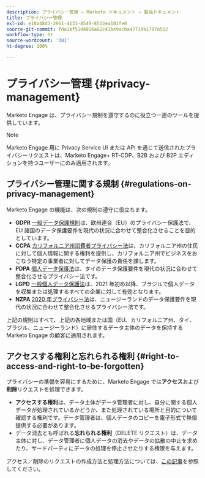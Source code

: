 ```yaml
---
description: プライバシー管理 — Marketo ドキュメント — 製品ドキュメント
title: プライバシー管理
exl-id: e18a48d7-2961-4133-8540-8512ea181fe0
source-git-commit: fda1bf51d4016a61c41be9acba4771db1797a552
workflow-type: ht
source-wordcount: '381'
ht-degree: 100%

---
```


# プライバシー管理 {#privacy-management}

Marketo Engage は、プライバシー規制を遵守するのに役立つ一連のツールを提供しています。

>[!NOTE]
>
>Marketo Engage 用に Privacy Service UI または API を通じて送信されたプライバシーリクエストは、Marketo Engage+ RT-CDP、B2B および B2P エディションを持つユーザーにのみ適用されます。

## プライバシー管理に関する規制 {#regulations-on-privacy-management}

Marketo Engage の機能は、次の規制の遵守に役立ちます。

* **GDPR** [一般データ保護規則](https://ec.europa.eu/info/law/law-topic/data-protection/reform/what-does-general-data-protection-regulation-gdpr-govern_en)は、欧州連合（EU）のプライバシー保護法で、EU 諸国のデータ保護要件を現代の状況に合わせて整合化させることを目的としています。
* **CCPA** [カリフォルニア州消費者プライバシー法](https://leginfo.legislature.ca.gov/faces/codes_displayText.xhtml?lawCode=CIV&amp;division=3.&amp;title=1.81.5.&amp;part=4.&amp;chapter=&amp;article=)は、カリフォルニア州の住民に対して個人情報に関する権利を提供し、カリフォルニア州でビジネスをおこなう特定の事業者に対してデータ保護の責任を課します。
* **PDPA** [個人データ保護法](https://secureprivacy.ai/thailand-pdpa-summary-what-businesses-need-to-know/)は、タイのデータ保護要件を現代の状況に合わせて整合化させるプライバシー法です。
* **LGPD** [一般個人データ保護法](https://iapp.org/media/pdf/resource_center/Brazilian_General_Data_Protection_Law.pdf)は、2021 年初め以降、ブラジルで個人データを収集または処理するすべての企業に対して有効となります。
* **NZPA** [2020 年プライバシー法](https://www.privacy.org.nz/privacy-act-2020/privacy-act-2020/)は、ニュージーランドのデータ保護要件を現代の状況に合わせて整合化させるプライバシー法です。

上記の規則はすべて、上記の各地域または国（EU、カリフォルニア州、タイ、ブラジル、ニュージーランド）に居住するデータ主体のデータを保持する Marketo Engage の顧客に適用されます。

## アクセスする権利と忘れられる権利 {#right-to-access-and-right-to-be-forgotten}

プライバシーの準備を容易にするために、Marketo Engage では&#x200B;**アクセス**&#x200B;および&#x200B;**削除**&#x200B;リクエストを処理できます。

* **アクセスする権利**&#x200B;は、データ主体がデータ管理者に対し、自分に関する個人データが処理されているかどうか、また処理されている場所と目的について確認する権利です。データ管理者は、個人データのコピーを電子形式で無償提供する必要があります。
* データ消去とも呼ばれる&#x200B;**忘れられる権利**（DELETE リクエスト）は、データ主体に対し、データ管理者に個人データの消去やデータの拡散の中止を求めたり、サードパーティにデータの処理を停止させたりする権限を与えます。

アクセス／削除のリクエストの作成方法と処理方法については、[この記事](/help/marketo/product-docs/core-marketo-concepts/miscellaneous/privacy-requests.md)を参照してください。
